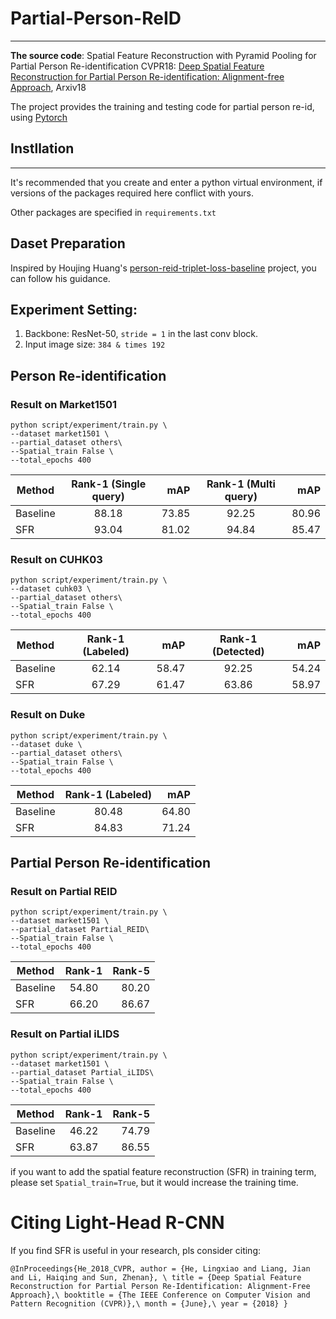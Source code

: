 # Partial-Person-ReID
******************************************************************************************************************

**The source code**: Spatial Feature Reconstruction with Pyramid Pooling for Partial Person Re-identification 
CVPR18: [Deep Spatial Feature Reconstruction for Partial Person Re-identification: Alignment-free Approach](http://openaccess.thecvf.com/content_cvpr_2018/papers/He_Deep_Spatial_Feature_CVPR_2018_paper.pdf), Arxiv18 

The project provides the training and testing code for partial person re-id, using [Pytorch](https://pytorch.org/)

## Instllation
*****************************************************************************************************************
It's recommended that you create and enter a python virtual environment, if versions of the packages required here conflict with yours.

Other packages are specified in `requirements.txt`

## Daset Preparation
Inspired by Houjing Huang's [person-reid-triplet-loss-baseline](https://github.com/huanghoujing/person-reid-triplet-loss-baseline) project, you can follow his guidance.

## Experiment Setting:
1. Backbone: ResNet-50, `stride = 1` in the last conv block.
2. Input image size: `384 & times 192`

## Person Re-identification
### Result on Market1501
```
python script/experiment/train.py \
--dataset market1501 \
--partial_dataset others\
--Spatial_train False \
--total_epochs 400 
```
   | Method | Rank-1 (Single query) | mAP | Rank-1 (Multi query)| mAP |
| - | :-: | -: |  :-: | -: | 
| Baseline | 88.18| 73.85 | 92.25 | 80.96|
| SFR | 93.04 | 81.02 | 94.84 | 85.47 |

### Result on CUHK03
```
python script/experiment/train.py \
--dataset cuhk03 \
--partial_dataset others\
--Spatial_train False \
--total_epochs 400 
```
   | Method | Rank-1 (Labeled) | mAP | Rank-1 (Detected)| mAP |
| - | :-: | -: |  :-: | -: | 
| Baseline | 62.14| 58.47 | 92.25 | 54.24|
| SFR | 67.29 |61.47 | 63.86 | 58.97 |

### Result on Duke
```
python script/experiment/train.py \
--dataset duke \
--partial_dataset others\
--Spatial_train False \
--total_epochs 400 
```
   | Method | Rank-1 (Labeled) | mAP|
| - | :-: | -: | 
| Baseline | 80.48| 64.80 |
| SFR | 84.83 |71.24 | 

## Partial Person Re-identification
### Result on Partial REID
```
python script/experiment/train.py \
--dataset market1501 \
--partial_dataset Partial_REID\
--Spatial_train False \
--total_epochs 400 
```
   | Method | Rank-1  | Rank-5 |
| - | :-: | -: | 
| Baseline | 54.80| 80.20 | 
| SFR | 66.20 | 86.67 |

### Result on Partial iLIDS
```
python script/experiment/train.py \
--dataset market1501 \
--partial_dataset Partial_iLIDS\
--Spatial_train False \
--total_epochs 400 
```
   | Method | Rank-1  | Rank-5 |
| - | :-: | -: | 
| Baseline | 46.22| 74.79 | 
| SFR | 63.87 | 86.55 |


if you want to add the spatial feature reconstruction (SFR) in training term, please set `Spatial_train=True`, but it would increase the training time.

# Citing Light-Head R-CNN

If you find SFR is useful in your research, pls consider citing:

`@InProceedings{He_2018_CVPR,
author = {He, Lingxiao and Liang, Jian and Li, Haiqing and Sun, Zhenan}, \
title = {Deep Spatial Feature Reconstruction for Partial Person Re-Identification: Alignment-Free Approach},\
booktitle = {The IEEE Conference on Computer Vision and Pattern Recognition (CVPR)},\
month = {June},\
year = {2018}
}`


